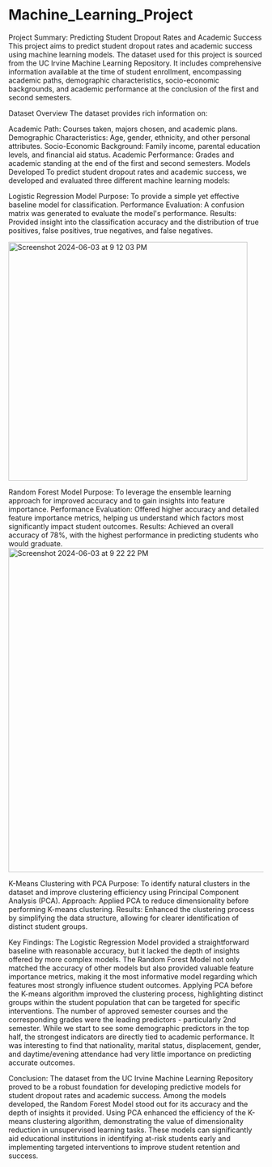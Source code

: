 # Machine_Learning_Project
Project Summary: Predicting Student Dropout Rates and Academic Success
This project aims to predict student dropout rates and academic success using machine learning models. The dataset used for this project is sourced from the UC Irvine Machine Learning Repository. It includes comprehensive information available at the time of student enrollment, encompassing academic paths, demographic characteristics, socio-economic backgrounds, and academic performance at the conclusion of the first and second semesters.

Dataset Overview
The dataset provides rich information on:

Academic Path: Courses taken, majors chosen, and academic plans.
Demographic Characteristics: Age, gender, ethnicity, and other personal attributes.
Socio-Economic Background: Family income, parental education levels, and financial aid status.
Academic Performance: Grades and academic standing at the end of the first and second semesters.
Models Developed
To predict student dropout rates and academic success, we developed and evaluated three different machine learning models:

Logistic Regression Model
Purpose: To provide a simple yet effective baseline model for classification.
Performance Evaluation: A confusion matrix was generated to evaluate the model's performance.
Results: Provided insight into the classification accuracy and the distribution of true positives, false positives, true negatives, and false negatives.

<img width="472" alt="Screenshot 2024-06-03 at 9 12 03 PM" src="https://github.com/Kaylajay07/Machine_Learning_Project/assets/150884466/fa564fda-ab44-4123-91a0-e56ac646e76c">


Random Forest Model
Purpose: To leverage the ensemble learning approach for improved accuracy and to gain insights into feature importance.
Performance Evaluation: Offered higher accuracy and detailed feature importance metrics, helping us understand which factors most significantly impact student outcomes.
Results: Achieved an overall accuracy of 78%, with the highest performance in predicting students who would graduate.
<img width="641" alt="Screenshot 2024-06-03 at 9 22 22 PM" src="https://github.com/Kaylajay07/Machine_Learning_Project/assets/150884466/20033edc-b02f-40ad-908a-7d0d18fb0e04">


K-Means Clustering with PCA
Purpose: To identify natural clusters in the dataset and improve clustering efficiency using Principal Component Analysis (PCA).
Approach: Applied PCA to reduce dimensionality before performing K-means clustering.
Results: Enhanced the clustering process by simplifying the data structure, allowing for clearer identification of distinct student groups.

Key Findings:
The Logistic Regression Model provided a straightforward baseline with reasonable accuracy, but it lacked the depth of insights offered by more complex models.
The Random Forest Model not only matched the accuracy of other models but also provided valuable feature importance metrics, making it the most informative model regarding which features most strongly influence student outcomes.
Applying PCA before the K-means algorithm improved the clustering process, highlighting distinct groups within the student population that can be targeted for specific interventions.
The number of approved semester courses and the corresponding grades were the leading predictors - particularly 2nd semester. While we start to see some demographic predictors in the top half, the strongest indicators are directly tied to academic performance. It was interesting to find that nationality, marital status, displacement, gender, and daytime/evening attendance had very little importance on predicting accurate outcomes.

Conclusion:
The dataset from the UC Irvine Machine Learning Repository proved to be a robust foundation for developing predictive models for student dropout rates and academic success. Among the models developed, the Random Forest Model stood out for its accuracy and the depth of insights it provided. Using PCA enhanced the efficiency of the K-means clustering algorithm, demonstrating the value of dimensionality reduction in unsupervised learning tasks. These models can significantly aid educational institutions in identifying at-risk students early and implementing targeted interventions to improve student retention and success.
